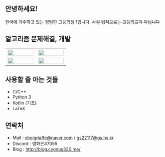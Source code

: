 ## 안녕하세요!

한국에 거주하고 있는 평범한 고등학생 1입니다.
~~사실 법적으로는 고등학교가 아닙니다~~

## 알고리즘 문제해결, 개발

<table><tr><td valign="top" width="20%">
<img src="http://mazassumnida.wtf/api/v2/generate_badge?boj=sivcde0405" align="left" style="width: 100%" /><td valign="top" width="20%">
<img src="http://mazandi.herokuapp.com/api?handle=sivcde0405&theme=warm" align="left" style="width: 100%" /></tr><tr><td>
 <img src="https://github-readme-stats.vercel.app/api?username=cygnus330&show_icons=true&count_private=true&hide_border=true" align="left" style="width: 100%" /><td>
<img src="https://github-readme-stats.vercel.app/api/top-langs/?username=cygnus330&hide_border=true&layout=compact" align="left" style="width: 100%" />
</td></tr></table>

## 사용할 줄 아는 것들

* C/C++
* Python 3
* Kotlin (기초)
* LaTeX

## 연락처

* Mail : choigriaffe@naver.com / gs22117@gs.hs.kr
* Discord : 염화은#7055
* Blog : http://blog.cygnus330.me/
